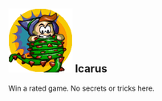 ## ![Icarus_Icon](https://raw.githubusercontent.com/1IlIl/wikidata/main/achievement_icons/Icarus.png) Icarus





Win a rated game. No secrets or tricks here.

